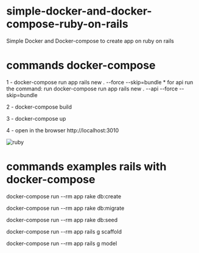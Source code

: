 # simple-docker-and-docker-compose-ruby-on-rails
Simple Docker and Docker-compose to create app on ruby on rails

# commands docker-compose

1 - docker-compose run app rails new . --force --skip=bundle
    * for api run the command: run docker-compose run app rails new . --api --force --skip=bundle

2 - docker-compose build

3 - docker-compose up

4 - open in the browser http://localhost:3010

![ruby](https://user-images.githubusercontent.com/25492122/57527686-b37fb580-7306-11e9-91bb-21545f003200.png)

# commands examples rails with docker-compose

docker-compose run --rm app rake db:create

docker-compose run --rm app rake db:migrate

docker-compose run --rm app rake db:seed

docker-compose run --rm app rails g scaffold

docker-compose run --rm app rails g model
